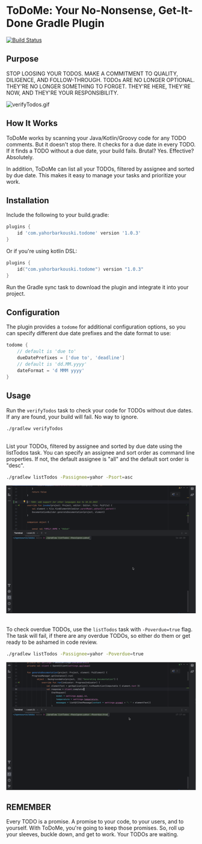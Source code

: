 # ToDoMe: Your No-Nonsense, Get-It-Done Gradle Plugin
[![Build Status](https://github.com/yahorbarkouski/todome/workflows/Build%20Project/badge.svg)](https://github.com/yahorbarkouski/todome/actions)

## Purpose

STOP LOOSING YOUR TODOS. MAKE A COMMITMENT TO QUALITY, DILIGENCE, AND FOLLOW-THROUGH. TODOs ARE NO LONGER OPTIONAL. THEY'RE NO LONGER SOMETHING TO FORGET. THEY'RE HERE, THEY'RE NOW, AND THEY'RE YOUR RESPONSIBILITY.

![verifyTodos.gif](img/verifyTodos.gif)

## How It Works

ToDoMe works by scanning your Java/Kotlin/Groovy code for any TODO comments. But it doesn't stop there. It checks for a due date in every TODO. If it finds a TODO without a due date, your build fails. Brutal? Yes. Effective? Absolutely.

In addition, ToDoMe can list all your TODOs, filtered by assignee and sorted by due date. This makes it easy to manage your tasks and prioritize your work.

## Installation
Include the following to your build.gradle:
```groovy
plugins {
    id 'com.yahorbarkouski.todome' version '1.0.3'
}
```
Or if you're using kotlin DSL:
```kotlin
plugins {
    id("com.yahorbarkouski.todome") version "1.0.3"
}
```

Run the Gradle sync task to download the plugin and integrate it into your project.

## Configuration

The plugin provides a `todome` for additional configuration options, so you can specify different due date prefixes and the date format to use:

```groovy
todome {
    // default is 'due to'
    dueDatePrefixes = ['due to', 'deadline']
    // default is 'dd.MM.yyyy'
    dateFormat = 'd MMM yyyy'
}
```

## Usage
Run the `verifyTodos` task to check your code for TODOs without due dates. If any are found, your build will fail. No way to ignore.
```bash
./gradlew verifyTodos
```

\
List your TODOs, filtered by assignee and sorted by due date using the listTodos task. You can specify an assignee and sort order as command line properties. If not, the default assignee is "all" and the default sort order is "desc".
```bash
./gradlew listTodos -Passignee=yahor -Psort=asc
```
![listTodos.gif](img/listTodos.gif)

\
To check overdue TODOs, use the `listTodos` task with `-Poverdue=true` flag. The task will fail, if there are any overdue TODOs, so either do them or get ready to be ashamed in code review.
```bash
./gradlew listTodos -Passignee=yahor -Poverdue=true
```
![overdueTodo.gif](img/overdueTodo.gif)


## REMEMBER

Every TODO is a promise. A promise to your code, to your users, and to yourself. With ToDoMe, you're going to keep those promises. So, roll up your sleeves, buckle down, and get to work. Your TODOs are waiting.
